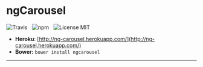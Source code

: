 ngCarousel
=======

![Travis](http://img.shields.io/travis/Wildhoney/ngCarousel.svg?style=flat)
&nbsp;
![npm](http://img.shields.io/npm/v/ng-carousel.svg?style=flat)
&nbsp;
![License MIT](http://img.shields.io/badge/License-MIT-lightgrey.svg?style=flat)

* **Heroku**: [http://ng-carousel.herokuapp.com/](http://ng-carousel.herokuapp.com/)
* **Bower:** `bower install ngcarousel`

---

